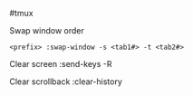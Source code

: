 #tmux

Swap window order

    <prefix> :swap-window -s <tab1#> -t <tab2#>

Clear screen
    <prefix> :send-keys -R
    
Clear scrollback
    <prefix> :clear-history
